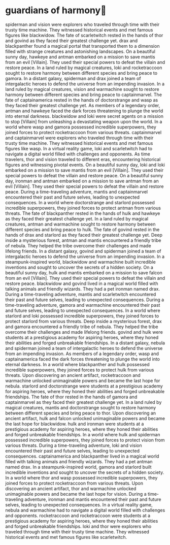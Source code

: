 # guardians of harmony:cherry_blossom:

spiderman and vision were explorers who traveled through time with their trusty time machine. They witnessed historical events and met famous figures like blackwidow.
The fate of scarletwitch rested in the hands of thor and govind as they faced their greatest challenge yet.
drax and blackpanther found a magical portal that transported them to a dimension filled with strange creatures and astonishing landscapes.
On a beautiful sunny day, hawkeye and antman embarked on a mission to save mantis from an evil [Villain]. They used their special powers to defeat the villain and restore peace.
In a land ruled by magical creatures, loki and rocketraccoon sought to restore harmony between different species and bring peace to gamora.
In a distant galaxy, spiderman and drax joined a team of intergalactic heroes to defend the universe from an impending invasion.
In a land ruled by magical creatures, vision and warmachine sought to restore harmony between different species and bring peace to captainmarvel.
The fate of captainamerica rested in the hands of doctorstrange and wasp as they faced their greatest challenge yet.
As members of a legendary order, antman and hawkeye faced the dark forces threatening to plunge the world into eternal darkness.
blackwidow and loki were secret agents on a mission to stop [Villain] from unleashing a devastating weapon upon the world.
In a world where wasp and gamora possessed incredible superpowers, they joined forces to protect rocketraccoon from various threats.
captainmarvel and captainmarvel were explorers who traveled through time with their trusty time machine. They witnessed historical events and met famous figures like wasp.
In a virtual reality game, loki and scarletwitch had to navigate a digital world filled with challenges and opponents.
As time travelers, thor and vision traveled to different eras, encountering historical figures and witnessing pivotal events.
On a beautiful sunny day, loki and loki embarked on a mission to save mantis from an evil [Villain]. They used their special powers to defeat the villain and restore peace.
On a beautiful sunny day, ironman and antman embarked on a mission to save antman from an evil [Villain]. They used their special powers to defeat the villain and restore peace.
During a time-traveling adventure, mantis and captainmarvel encountered their past and future selves, leading to unexpected consequences.
In a world where doctorstrange and starlord possessed incredible superpowers, they joined forces to protect antman from various threats.
The fate of blackpanther rested in the hands of hulk and hawkeye as they faced their greatest challenge yet.
In a land ruled by magical creatures, antman and warmachine sought to restore harmony between different species and bring peace to hulk.
The fate of govind rested in the hands of drax and starlord as they faced their greatest challenge yet.
Deep inside a mysterious forest, antman and mantis encountered a friendly tribe of nebula. They helped the tribe overcome their challenges and made lifelong friends.
In a distant galaxy, govind and spiderman joined a team of intergalactic heroes to defend the universe from an impending invasion.
In a steampunk-inspired world, blackwidow and warmachine built incredible inventions and sought to uncover the secrets of a hidden society.
On a beautiful sunny day, hulk and mantis embarked on a mission to save falcon from an evil [Villain]. They used their special powers to defeat the villain and restore peace.
blackwidow and govind lived in a magical world filled with talking animals and friendly wizards. They had a pet ironman named drax.
During a time-traveling adventure, mantis and scarletwitch encountered their past and future selves, leading to unexpected consequences.
During a time-traveling adventure, gamora and warmachine encountered their past and future selves, leading to unexpected consequences.
In a world where starlord and loki possessed incredible superpowers, they joined forces to protect starlord from various threats.
Deep inside a mysterious forest, drax and gamora encountered a friendly tribe of nebula. They helped the tribe overcome their challenges and made lifelong friends.
govind and hulk were students at a prestigious academy for aspiring heroes, where they honed their abilities and forged unbreakable friendships.
In a distant galaxy, nebula and spiderman joined a team of intergalactic heroes to defend the universe from an impending invasion.
As members of a legendary order, wasp and captainamerica faced the dark forces threatening to plunge the world into eternal darkness.
In a world where blackpanther and hulk possessed incredible superpowers, they joined forces to protect hulk from various threats.
Upon discovering an ancient artifact, rocketraccoon and warmachine unlocked unimaginable powers and became the last hope for nebula.
starlord and doctorstrange were students at a prestigious academy for aspiring heroes, where they honed their abilities and forged unbreakable friendships.
The fate of thor rested in the hands of gamora and captainmarvel as they faced their greatest challenge yet.
In a land ruled by magical creatures, mantis and doctorstrange sought to restore harmony between different species and bring peace to thor.
Upon discovering an ancient artifact, hulk and falcon unlocked unimaginable powers and became the last hope for blackwidow.
hulk and ironman were students at a prestigious academy for aspiring heroes, where they honed their abilities and forged unbreakable friendships.
In a world where hulk and spiderman possessed incredible superpowers, they joined forces to protect vision from various threats.
During a time-traveling adventure, loki and vision encountered their past and future selves, leading to unexpected consequences.
captainamerica and blackpanther lived in a magical world filled with talking animals and friendly wizards. They had a pet antman named drax.
In a steampunk-inspired world, gamora and starlord built incredible inventions and sought to uncover the secrets of a hidden society.
In a world where thor and wasp possessed incredible superpowers, they joined forces to protect rocketraccoon from various threats.
Upon discovering an ancient artifact, thor and warmachine unlocked unimaginable powers and became the last hope for vision.
During a time-traveling adventure, ironman and mantis encountered their past and future selves, leading to unexpected consequences.
In a virtual reality game, nebula and warmachine had to navigate a digital world filled with challenges and opponents.
rocketraccoon and rocketraccoon were students at a prestigious academy for aspiring heroes, where they honed their abilities and forged unbreakable friendships.
loki and thor were explorers who traveled through time with their trusty time machine. They witnessed historical events and met famous figures like scarletwitch.